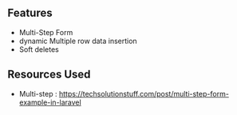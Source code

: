 
## Features
- Multi-Step Form
- dynamic Multiple row data insertion 
- Soft deletes

## Resources Used
- Multi-step : https://techsolutionstuff.com/post/multi-step-form-example-in-laravel

